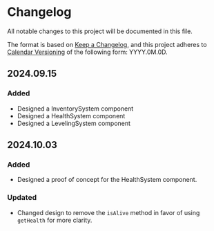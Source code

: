 # Changelog

All notable changes to this project will be documented in this file.

The format is based on [Keep a Changelog](https://keepachangelog.com/en/1.1.0/),
and this project adheres to [Calendar Versioning](https://calver.org/) of
the following form: YYYY.0M.0D.

## 2024.09.15

### Added

- Designed a InventorySystem component
- Designed a HealthSystem component
- Designed a LevelingSystem component

## 2024.10.03

### Added

- Designed a proof of concept for the HealthSystem component.

### Updated

- Changed design to remove the `isAlive` method in favor of using `getHealth` for more clarity.